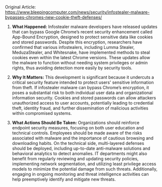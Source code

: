 Original Article: https://www.bleepingcomputer.com/news/security/infostealer-malware-bypasses-chromes-new-cookie-theft-defenses/

1) **What Happened:**
Infostealer malware developers have released updates that can bypass Google Chrome’s recent security enhancement called App-Bound Encryption, designed to protect sensitive data like cookies and stored passwords. Despite this encryption, researchers have confirmed that various infostealers, including Lumma Stealer, MeduzaStealer, and Whitesnake, have implemented methods to steal cookies even within the latest Chrome versions. These updates allow the malware to function without needing system privileges or admin rights, thus avoiding detection more easily by security tools.

2) **Why It Matters:**
This development is significant because it undercuts a critical security feature intended to protect users' sensitive information from theft. If infostealer malware can bypass Chrome’s encryption, it poses a substantial risk to both individual user data and organizational information security. Cookies and stored passwords can allow attackers unauthorized access to user accounts, potentially leading to credential theft, identity fraud, and further dissemination of malicious activities within compromised systems.

3) **What Actions Should Be Taken:**
Organizations should reinforce endpoint security measures, focusing on both user education and technical controls. Employees should be made aware of the risks associated with malware and the importance of cautious browsing and downloading habits. On the technical side, multi-layered defenses should be deployed, including up-to-date anti-malware solutions and behavioral analytics to detect anomalies. IT departments might also benefit from regularly reviewing and updating security policies, implementing network segmentation, and utilizing least privilege access models to minimize the potential damage from such threats. Additionally, engaging in ongoing monitoring and threat intelligence activities can help preemptively identify and mitigate new threats.